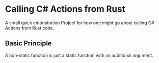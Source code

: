 Calling C# Actions from Rust
============================

A small quick emonstration Project for how one might go about calling C# Actions from Rust code.

Basic Principle
---------------

A non-static function is just a static function with an additional argument.
